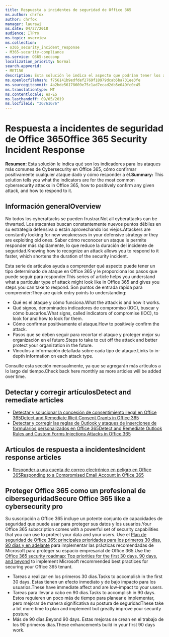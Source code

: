 ```yaml
---
title: Respuesta a incidentes de seguridad de Office 365
ms.author: chrfox
author: chrfox
manager: laurawi
ms.date: 04/27/2018
audience: ITPro
ms.topic: overview
ms.collection:
- o365_security_incident_response
- M365-security-compliance
ms.service: O365-seccomp
localization_priority: Normal
search.appverid:
- MET150
description: Esta solución le indica el aspecto que podrían tener los ataques de Cybersecurity más comunes en Office 365 y cómo responder a ellos.
ms.openlocfilehash: f756141b9edfdef2769f18979dcab5ba731ee3fe
ms.sourcegitcommit: 4a2bde56178609e75c1ad7ecad2db5e049fc0c45
ms.translationtype: MT
ms.contentlocale: es-ES
ms.lasthandoff: 09/05/2019
ms.locfileid: "36761676"
---
```

# <a name="office-365-security-incident-response"></a><span data-ttu-id="25a8e-103">Respuesta a incidentes de seguridad de Office 365</span><span class="sxs-lookup"><span data-stu-id="25a8e-103">Office 365 Security Incident Response</span></span>

 <span data-ttu-id="25a8e-104">**Resumen:** Esta solución le indica qué son los indicadores para los ataques más comunes de Cybersecurity en Office 365, cómo confirmar positivamente cualquier ataque dado y cómo responder a él.</span><span class="sxs-lookup"><span data-stu-id="25a8e-104">**Summary:** This solution tells you what the indicators are for the most common cybersecurity attacks in Office 365, how to positively confirm any given attack, and how to respond to it.</span></span>
  
## <a name="overview"></a><span data-ttu-id="25a8e-105">Información general</span><span class="sxs-lookup"><span data-stu-id="25a8e-105">Overview</span></span>
<span data-ttu-id="25a8e-106">No todos los cyberattacks se pueden frustrar.</span><span class="sxs-lookup"><span data-stu-id="25a8e-106">Not all cyberattacks can be thwarted.</span></span> <span data-ttu-id="25a8e-107">Los atacantes buscan constantemente nuevos puntos débiles en su estrategia defensiva o están aprovechando los viejos.</span><span class="sxs-lookup"><span data-stu-id="25a8e-107">Attackers are constantly looking for new weaknesses in your defensive strategy or they are exploiting old ones.</span></span> <span data-ttu-id="25a8e-108">Saber cómo reconocer un ataque le permite responder más rápidamente, lo que reduce la duración del incidente de seguridad.</span><span class="sxs-lookup"><span data-stu-id="25a8e-108">Knowing how to recognize an attack allows you to respond to it faster, which shortens the duration of the security incident.</span></span>

<span data-ttu-id="25a8e-109">Esta serie de artículos ayuda a comprender qué aspecto puede tener un tipo determinado de ataque en Office 365 y le proporciona los pasos que puede seguir para responder.</span><span class="sxs-lookup"><span data-stu-id="25a8e-109">This series of article helps you understand what a particular type of attack might look like in Office 365 and gives you steps you can take to respond.</span></span> <span data-ttu-id="25a8e-110">Son puntos de entrada rápida para comprender:</span><span class="sxs-lookup"><span data-stu-id="25a8e-110">They are quick entry points to understanding:</span></span>
 
- <span data-ttu-id="25a8e-111">Qué es el ataque y cómo funciona.</span><span class="sxs-lookup"><span data-stu-id="25a8e-111">What the attack is and how it works.</span></span>
- <span data-ttu-id="25a8e-112">Qué signos, denominados indicadores de compromiso (IOC), buscar y cómo buscarlos.</span><span class="sxs-lookup"><span data-stu-id="25a8e-112">What signs, called indicators of compromise (IOC), to look for and how to look for them.</span></span>
- <span data-ttu-id="25a8e-113">Cómo confirmar positivamente el ataque.</span><span class="sxs-lookup"><span data-stu-id="25a8e-113">How to positively confirm the attack.</span></span>
- <span data-ttu-id="25a8e-114">Pasos que se deben seguir para recortar el ataque y proteger mejor su organización en el futuro.</span><span class="sxs-lookup"><span data-stu-id="25a8e-114">Steps to take to cut off the attack and better protect your organization in the future.</span></span>
- <span data-ttu-id="25a8e-115">Vínculos a información detallada sobre cada tipo de ataque.</span><span class="sxs-lookup"><span data-stu-id="25a8e-115">Links to in-depth information on each attack type.</span></span>

<span data-ttu-id="25a8e-116">Consulte esta sección mensualmente, ya que se agregarán más artículos a lo largo del tiempo.</span><span class="sxs-lookup"><span data-stu-id="25a8e-116">Check back here monthly as more articles will be added over time.</span></span>

## <a name="detect-and-remediate-articles"></a><span data-ttu-id="25a8e-117">Detectar y corregir artículos</span><span class="sxs-lookup"><span data-stu-id="25a8e-117">Detect and remediate articles</span></span>

- [<span data-ttu-id="25a8e-118">Detectar y solucionar la concesión de consentimiento ilegal en Office 365</span><span class="sxs-lookup"><span data-stu-id="25a8e-118">Detect and Remediate Illicit Consent Grants in Office 365</span></span>](detect-and-remediate-illicit-consent-grants.md)
- [<span data-ttu-id="25a8e-119">Detectar y corregir las reglas de Outlook y ataques de inserciones de formularios personalizados en Office 365</span><span class="sxs-lookup"><span data-stu-id="25a8e-119">Detect and Remediate Outlook Rules and Custom Forms Injections Attacks in Office 365</span></span>](detect-and-remediate-outlook-rules-forms-attack.md)
 
## <a name="incident-response-articles"></a><span data-ttu-id="25a8e-120">Artículos de respuesta a incidentes</span><span class="sxs-lookup"><span data-stu-id="25a8e-120">Incident response articles</span></span>

- [<span data-ttu-id="25a8e-121">Responder a una cuenta de correo electrónico en peligro en Office 365</span><span class="sxs-lookup"><span data-stu-id="25a8e-121">Responding to a Compromised Email Account in Office 365</span></span>](responding-to-a-compromised-email-account.md)

## <a name="secure-office-365-like-a-cybersecurity-pro"></a><span data-ttu-id="25a8e-122">Proteger Office 365 como un profesional de ciberseguridad</span><span class="sxs-lookup"><span data-stu-id="25a8e-122">Secure Office 365 like a cybersecurity pro</span></span>
<span data-ttu-id="25a8e-123">Su suscripción a Office 365 incluye un potente conjunto de capacidades de seguridad que puede usar para proteger sus datos y los usuarios.</span><span class="sxs-lookup"><span data-stu-id="25a8e-123">Your Office 365 subscription comes with a powerful set of security capabilities that you can use to protect your data and your users.</span></span>  <span data-ttu-id="25a8e-124">Use el [Plan de seguridad de Office 365: principales prioridades para los primeros 30 días, 90 días y en adelante](https://support.office.com/article/Office-365-security-roadmap-Top-priorities-for-the-first-30-days-90-days-and-beyond-28c86a1c-e4dd-4aad-a2a6-c768a21cb352) para implementar las prácticas recomendadas de Microsoft para proteger su espacio empresarial de Office 365.</span><span class="sxs-lookup"><span data-stu-id="25a8e-124">Use the [Office 365 security roadmap: Top priorities for the first 30 days, 90 days, and beyond](https://support.office.com/article/Office-365-security-roadmap-Top-priorities-for-the-first-30-days-90-days-and-beyond-28c86a1c-e4dd-4aad-a2a6-c768a21cb352) to implement Microsoft recommended best practices for securing your Office 365 tenant.</span></span>
- <span data-ttu-id="25a8e-125">Tareas a realizar en los primeros 30 días.</span><span class="sxs-lookup"><span data-stu-id="25a8e-125">Tasks to accomplish in the first 30 days.</span></span>  <span data-ttu-id="25a8e-126">Estas tienen un efecto inmediato y de bajo impacto para los usuarios.</span><span class="sxs-lookup"><span data-stu-id="25a8e-126">These have immediate affect and are low-impact to your users.</span></span>
- <span data-ttu-id="25a8e-127">Tareas para llevar a cabo en 90 días.</span><span class="sxs-lookup"><span data-stu-id="25a8e-127">Tasks to accomplish in 90 days.</span></span> <span data-ttu-id="25a8e-128">Estos requieren un poco más de tiempo para planear e implementar, pero mejorar de manera significativa su postura de seguridad</span><span class="sxs-lookup"><span data-stu-id="25a8e-128">These take a bit more time to plan and implement but greatly improve your security posture</span></span>
- <span data-ttu-id="25a8e-129">Más de 90 días.</span><span class="sxs-lookup"><span data-stu-id="25a8e-129">Beyond 90 days.</span></span> <span data-ttu-id="25a8e-130">Estas mejoras se crean en el trabajo de los 90 primeros días.</span><span class="sxs-lookup"><span data-stu-id="25a8e-130">These enhancements build in your first 90 days work.</span></span>






